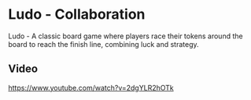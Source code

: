 


# Ludo - Collaboration

Ludo - A classic board game where players race their tokens around the board to reach the finish line, combining luck and strategy.

## Video

https://www.youtube.com/watch?v=2dgYLR2hOTk
